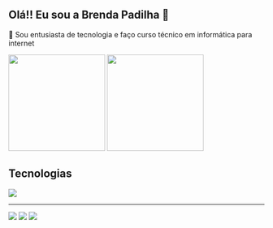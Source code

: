 ## Olá!! Eu sou a Brenda Padilha 👋

🌟 Sou entusiasta de tecnologia e faço curso técnico em informática para internet 

<div>
   <img height=190em src="https://github-readme-stats.vercel.app/api? 
    username=dartres&theme=transparent&show_icons=true" />
  <img height=190em src="https://github-readme-stats.vercel.app/api/top-langs/?username=dartres" />
</div>

## Tecnologias
<img src="https://skillicons.dev/icons?i=js,html,css,php,mysql,sqlite,laravel,nodejs,react,git" />

<hr>
<a href="mailto:bpadilhaferreira@gmail.com"><img src="https://img.shields.io/badge/Gmail-D14836?style=for-the-badge&logo=gmail&logoColor=white" /></a>
<a href="https://www.linkedin.com/in/brendacarolineferreira/"><img src="https://img.shields.io/badge/LinkedIn-0077B5?style=for-the-badge&logo=linkedin&logoColor=white" /></a>
<a href="https://www.instagram.com/d.artres"><img src="https://img.shields.io/badge/Instagram-E4405F?style=for-the-badge&logo=instagram&logoColor=white" /></a>

